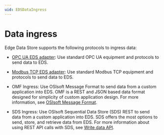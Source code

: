 ```yaml
---
uid: EDSDataIngress
---
```


# Data ingress

Edge Data Store supports the following protocols to ingress data:

- [OPC UA EDS adapter](xref:opcUaOverview): Use standard OPC UA equipment and protocols to send data to EDS.

- [Modbus TCP EDS adapter](xref:modbusOverview): Use standard Modbus TCP equipment and protocols to send data to EDS.

- OMF Ingress: Use OSIsoft Message Format to send data from a custom application into EDS. OMF is a REST and JSON based data format designed for simplicity of custom application design. For more information, see [OSIsoft Message Format](xref:omfOverview).

- SDS Ingress: Use OSIsoft Sequential Data Store (SDS) REST to send data from a custom application into EDS. SDS offers the most options to send, store, and retrieve data from EDS. For more information about using REST API calls with SDS, see [Write data API](xref:sdsWritingDataApi).
